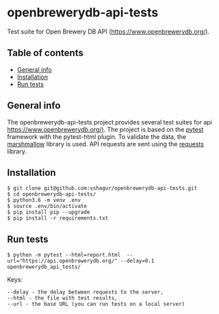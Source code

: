 # openbrewerydb-api-tests
Test suite for Open Brewery DB API (https://www.openbrewerydb.org/).

## Table of contents
* [General info](#general-info)
* [Installation](#installation)
* [Run tests](#run-tests)

## General info
The openbrewerydb-api-tests project provides several test suites for api [https://www.openbrewerydb.org/)](https://www.openbrewerydb.org/). The project is based on the [pytest](https://docs.pytest.org/en/latest/contents.html) framework with the pytest-html plugin. To validate the data, the [marshmallow](https://marshmallow.readthedocs.io/en/stable/index.html) library is used. API requests are sent using the [requests](https://requests.readthedocs.io/en/master/) library.
 

## Installation
    $ git clone git@github.com:vshagur/openbrewerydb-api-tests.git
    $ cd openbrewerydb-api-tests/
    $ python3.6 -m venv .env
    $ source .env/bin/activate
    $ pip install pip --upgrade
    $ pip install -r requirements.txt
    
## Run tests
    
    $ python -m pytest --html=report.html  --url="https://api.openbrewerydb.org/" --delay=0.1 openbrewerydb_api_tests/

Keys: 

    --delay - the delay between requests to the server,     
    --html - the file with test results, 
    --url - the base URL (you can run tests on a local server)

